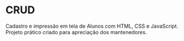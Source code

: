 # CRUD 
Cadastro e impressão em tela de Alunos com HTML, CSS e JavaScript.
Projeto prático criado para apreciação dos mantenedores.
